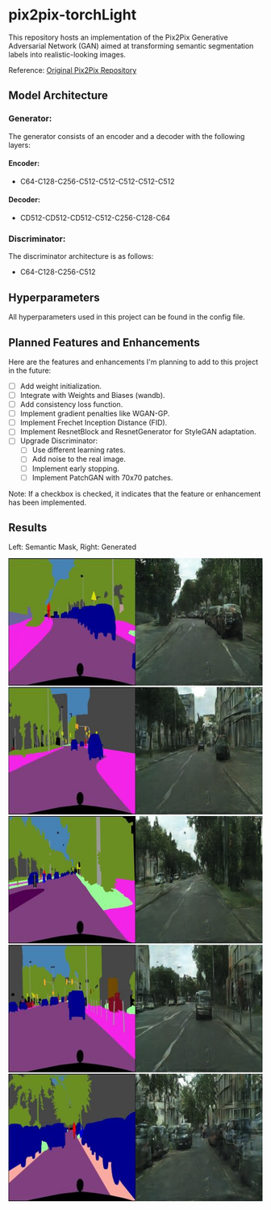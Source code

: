 # pix2pix-torchLight

This repository hosts an implementation of the Pix2Pix Generative Adversarial Network (GAN) aimed at transforming semantic segmentation labels into realistic-looking images. 

Reference: [Original Pix2Pix Repository](https://github.com/phillipi/pix2pix)

## Model Architecture

### Generator:

The generator consists of an encoder and a decoder with the following layers:

#### Encoder:
- C64-C128-C256-C512-C512-C512-C512-C512

#### Decoder:
- CD512-CD512-CD512-C512-C256-C128-C64

### Discriminator:

The discriminator architecture is as follows:
- C64-C128-C256-C512

## Hyperparameters

All hyperparameters used in this project can be found in the config file.

## Planned Features and Enhancements

Here are the features and enhancements I'm planning to add to this project in the future:

- [ ] Add weight initialization.
- [ ] Integrate with Weights and Biases (wandb).
- [ ] Add consistency loss function.
- [ ] Implement gradient penalties like WGAN-GP.
- [ ] Implement Frechet Inception Distance (FID).
- [ ] Implement ResnetBlock and ResnetGenerator for StyleGAN adaptation.
- [ ] Upgrade Discriminator:
  - [ ] Use different learning rates.
  - [ ] Add noise to the real image.
  - [ ] Implement early stopping.
  - [ ] Implement PatchGAN with 70x70 patches.

Note: If a checkbox is checked, it indicates that the feature or enhancement has been implemented.


## Results
Left: Semantic Mask, Right: Generated

![Left: Generated, Right: Semantic Mask](https://github.com/xXCoffeeColaXc/pix2pix-torch/blob/master/cherry_picked_results/y_gen_86.png)
![Left: Generated, Right: Semantic Mask](https://github.com/xXCoffeeColaXc/pix2pix-torch/blob/master/cherry_picked_results/y_gen_37.png)
![Left: Generated, Right: Semantic Mask](https://github.com/xXCoffeeColaXc/pix2pix-torch/blob/master/cherry_picked_results/y_gen_39.png)
![Left: Generated, Right: Semantic Mask](https://github.com/xXCoffeeColaXc/pix2pix-torch/blob/master/cherry_picked_results/y_gen_149.png)
![Left: Generated, Right: Semantic Mask](https://github.com/xXCoffeeColaXc/pix2pix-torch/blob/master/cherry_picked_results/y_gen_142.png)

